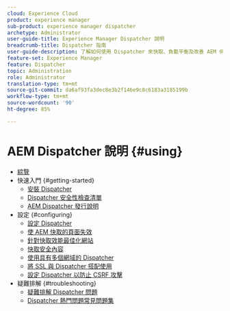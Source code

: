 ```yaml
---
cloud: Experience Cloud
product: experience manager
sub-product: experience manager dispatcher
archetype: Administrator
user-guide-title: Experience Manager Dispatcher 說明
breadcrumb-title: Dispatcher 指南
user-guide-description: 了解如何使用 Dispatcher 來快取、負載平衡及改善 AEM 伺服器的安全性。
feature-set: Experience Manager
feature: Dispatcher
topic: Administration
role: Administrator
translation-type: tm+mt
source-git-commit: da6af93fa3dec8e3b2f146e9c8c6183a3185199b
workflow-type: tm+mt
source-wordcount: '90'
ht-degree: 85%

---
```



# AEM Dispatcher 說明 {#using}

+ [綜覽](dispatcher.md)
+ 快速入門 {#getting-started}
   + [安裝 Dispatcher](dispatcher-install.md)
   + [Dispatcher 安全性檢查清單](security-checklist.md)
   + [AEM Dispatcher 發行說明](release-notes.md)
+ 設定 {#configuring}
   + [設定 Dispatcher](dispatcher-configuration.md)
   + [使 AEM 快取的頁面失效](page-invalidate.md)
   + [針對快取效能最佳化網站](https://helpx.adobe.com/experience-manager/6-4/sites/deploying/using/configuring-performance.html)
   + [快取安全內容](permissions-cache.md)
   + [使用具有多個網域的 Dispatcher ](dispatcher-domains.md)
   + [將 SSL 與 Dispatcher 搭配使用](dispatcher-ssl.md)
   + [設定 Dispatcher 以防止 CSRF 攻擊](configuring-dispatcher-to-prevent-csrf.md)
+ 疑難排解 {#troubleshooting}
   + [疑難排解 Dispatcher 問題](dispatcher-troubleshooting.md)
   + [Dispatcher 熱門問題常見問題集](dispatcher-faq.md)
